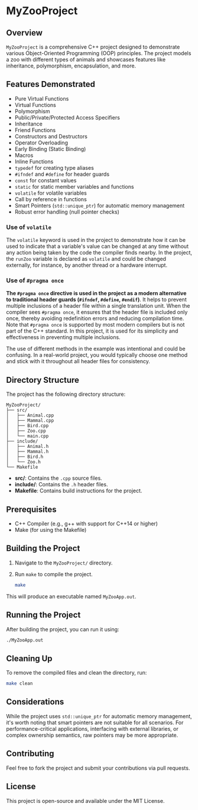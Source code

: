# MyZooProject

## Overview

`MyZooProject` is a comprehensive C++ project designed to demonstrate various Object-Oriented Programming (OOP) principles. The project models a zoo with different types of animals and showcases features like inheritance, polymorphism, encapsulation, and more.

## Features Demonstrated

- Pure Virtual Functions
- Virtual Functions
- Polymorphism
- Public/Private/Protected Access Specifiers
- Inheritance
- Friend Functions
- Constructors and Destructors
- Operator Overloading
- Early Binding (Static Binding)
- Macros
- Inline Functions
- `typedef` for creating type aliases
- `#ifndef` and `#define` for header guards
- `const` for constant values
- `static` for static member variables and functions
- `volatile` for volatile variables
- Call by reference in functions
- Smart Pointers (`std::unique_ptr`) for automatic memory management
- Robust error handling (null pointer checks)

### Use of `volatile`

The `volatile` keyword is used in the project to demonstrate how it can be used to indicate that a variable's value can be changed at any time without any action being taken by the code the compiler finds nearby. In the project, the `runZoo` variable is declared as `volatile` and could be changed externally, for instance, by another thread or a hardware interrupt.

### Use of `#pragma once`

**The `#pragma once` directive is used in the project as a modern alternative to traditional header guards (`#ifndef`, `#define`, `#endif`)**. It helps to prevent multiple inclusions of a header file within a single translation unit. When the compiler sees `#pragma once`, it ensures that the header file is included only once, thereby avoiding redefinition errors and reducing compilation time. Note that `#pragma once` is supported by most modern compilers but is not part of the C++ standard. In this project, it is used for its simplicity and effectiveness in preventing multiple inclusions.

The use of different methods in the example was intentional and could be confusing. In a real-world project, you would typically choose one method and stick with it throughout all header files for consistency.

## Directory Structure

The project has the following directory structure:

```text
MyZooProject/
├── src/
│   ├── Animal.cpp
│   ├── Mammal.cpp
│   ├── Bird.cpp
│   ├── Zoo.cpp
│   └── main.cpp
├── include/
│   ├── Animal.h
│   ├── Mammal.h
│   ├── Bird.h
│   └── Zoo.h
└── Makefile
```

- **src/**: Contains the `.cpp` source files.
- **include/**: Contains the `.h` header files.
- **Makefile**: Contains build instructions for the project.

## Prerequisites

- C++ Compiler (e.g., g++ with support for C++14 or higher)
- Make (for using the Makefile)

## Building the Project

1. Navigate to the `MyZooProject/` directory.
2. Run `make` to compile the project.

    ```bash
    make
    ```

This will produce an executable named `MyZooApp.out`.

## Running the Project

After building the project, you can run it using:

```bash
./MyZooApp.out
```

## Cleaning Up

To remove the compiled files and clean the directory, run:

```bash
make clean
```

## Considerations

While the project uses `std::unique_ptr` for automatic memory management, it's worth noting that smart pointers are not suitable for all scenarios. For performance-critical applications, interfacing with external libraries, or complex ownership semantics, raw pointers may be more appropriate.

## Contributing

Feel free to fork the project and submit your contributions via pull requests.

## License

This project is open-source and available under the MIT License.
